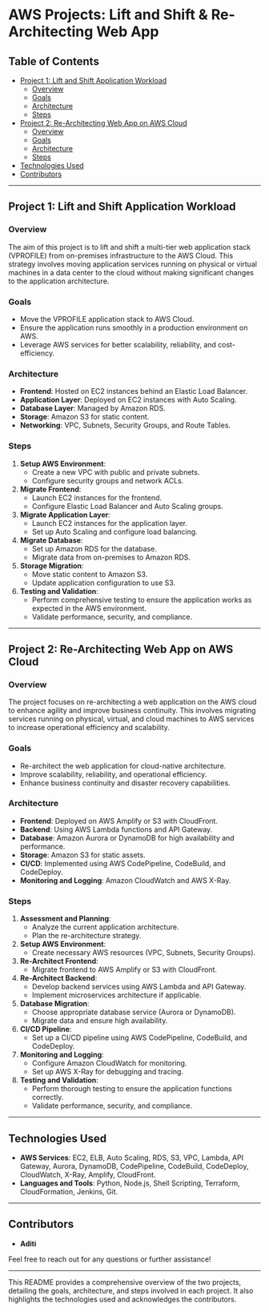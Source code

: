 

# AWS Projects: Lift and Shift & Re-Architecting Web App

## Table of Contents
- [Project 1: Lift and Shift Application Workload](#project-1-lift-and-shift-application-workload)
  - [Overview](#overview)
  - [Goals](#goals)
  - [Architecture](#architecture)
  - [Steps](#steps)
- [Project 2: Re-Architecting Web App on AWS Cloud](#project-2-re-architecting-web-app-on-aws-cloud)
  - [Overview](#overview-1)
  - [Goals](#goals-1)
  - [Architecture](#architecture-1)
  - [Steps](#steps-1)
- [Technologies Used](#technologies-used)
- [Contributors](#contributors)

---

## Project 1: Lift and Shift Application Workload

### Overview
The aim of this project is to lift and shift a multi-tier web application stack (VPROFILE) from on-premises infrastructure to the AWS Cloud. This strategy involves moving application services running on physical or virtual machines in a data center to the cloud without making significant changes to the application architecture.

### Goals
- Move the VPROFILE application stack to AWS Cloud.
- Ensure the application runs smoothly in a production environment on AWS.
- Leverage AWS services for better scalability, reliability, and cost-efficiency.

### Architecture
- **Frontend**: Hosted on EC2 instances behind an Elastic Load Balancer.
- **Application Layer**: Deployed on EC2 instances with Auto Scaling.
- **Database Layer**: Managed by Amazon RDS.
- **Storage**: Amazon S3 for static content.
- **Networking**: VPC, Subnets, Security Groups, and Route Tables.

### Steps
1. **Setup AWS Environment**:
   - Create a new VPC with public and private subnets.
   - Configure security groups and network ACLs.
2. **Migrate Frontend**:
   - Launch EC2 instances for the frontend.
   - Configure Elastic Load Balancer and Auto Scaling groups.
3. **Migrate Application Layer**:
   - Launch EC2 instances for the application layer.
   - Set up Auto Scaling and configure load balancing.
4. **Migrate Database**:
   - Set up Amazon RDS for the database.
   - Migrate data from on-premises to Amazon RDS.
5. **Storage Migration**:
   - Move static content to Amazon S3.
   - Update application configuration to use S3.
6. **Testing and Validation**:
   - Perform comprehensive testing to ensure the application works as expected in the AWS environment.
   - Validate performance, security, and compliance.

---

## Project 2: Re-Architecting Web App on AWS Cloud

### Overview
The project focuses on re-architecting a web application on the AWS cloud to enhance agility and improve business continuity. This involves migrating services running on physical, virtual, and cloud machines to AWS services to increase operational efficiency and scalability.

### Goals
- Re-architect the web application for cloud-native architecture.
- Improve scalability, reliability, and operational efficiency.
- Enhance business continuity and disaster recovery capabilities.

### Architecture
- **Frontend**: Deployed on AWS Amplify or S3 with CloudFront.
- **Backend**: Using AWS Lambda functions and API Gateway.
- **Database**: Amazon Aurora or DynamoDB for high availability and performance.
- **Storage**: Amazon S3 for static assets.
- **CI/CD**: Implemented using AWS CodePipeline, CodeBuild, and CodeDeploy.
- **Monitoring and Logging**: Amazon CloudWatch and AWS X-Ray.

### Steps
1. **Assessment and Planning**:
   - Analyze the current application architecture.
   - Plan the re-architecture strategy.
2. **Setup AWS Environment**:
   - Create necessary AWS resources (VPC, Subnets, Security Groups).
3. **Re-Architect Frontend**:
   - Migrate frontend to AWS Amplify or S3 with CloudFront.
4. **Re-Architect Backend**:
   - Develop backend services using AWS Lambda and API Gateway.
   - Implement microservices architecture if applicable.
5. **Database Migration**:
   - Choose appropriate database service (Aurora or DynamoDB).
   - Migrate data and ensure high availability.
6. **CI/CD Pipeline**:
   - Set up a CI/CD pipeline using AWS CodePipeline, CodeBuild, and CodeDeploy.
7. **Monitoring and Logging**:
   - Configure Amazon CloudWatch for monitoring.
   - Set up AWS X-Ray for debugging and tracing.
8. **Testing and Validation**:
   - Perform thorough testing to ensure the application functions correctly.
   - Validate performance, security, and compliance.

---

## Technologies Used
- **AWS Services**: EC2, ELB, Auto Scaling, RDS, S3, VPC, Lambda, API Gateway, Aurora, DynamoDB, CodePipeline, CodeBuild, CodeDeploy, CloudWatch, X-Ray, Amplify, CloudFront.
- **Languages and Tools**: Python, Node.js, Shell Scripting, Terraform, CloudFormation, Jenkins, Git.

---

## Contributors
- **Aditi**

Feel free to reach out for any questions or further assistance!

---

This README provides a comprehensive overview of the two projects, detailing the goals, architecture, and steps involved in each project. It also highlights the technologies used and acknowledges the contributors.
